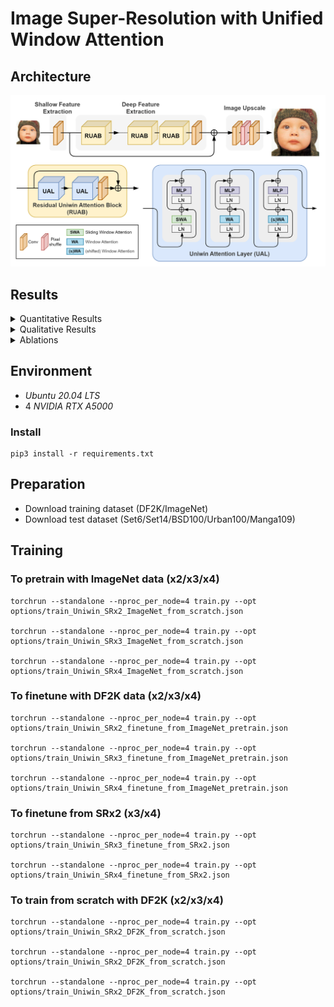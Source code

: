 # Image Super-Resolution with Unified Window Attention

## Architecture
![arch](figs/fig_arch.png)
## Results
<details>
<summary>Quantitative Results</summary>
<p align="center">
  <img width="900" src="figs/tab1.png">
  <img width="900" src="figs/tab2.png">
  <img width="900" src="figs/tab3.png">
</p>
</details>

<details>
<summary>Qualitative Results</summary>
<p align="center">
  <img width="900" src="figs/visual_comparison_1.png">
  <img width="900" src="figs/visual_comparison_2.png">
  <img width="900" src="figs/visual_comparison_3.png">
  <img width="900" src="figs/visual_comparison_4.png">
  <img width="900" src="figs/visual_comparison_5.png">
  <img width="900" src="figs/visual_comparison_6.png">
  <img width="900" src="figs/visual_comparison_7.png">
  <img width="900" src="figs/visual_comparison_8.png">
  <img width="900" src="figs/visual_comparison_9.png">  
</p>
</details>

<details>
<summary>Ablations</summary>
<p align="center">
  <img width="900" src="figs/tab4.png">
  <img width="900" src="figs/tab5.png">
  <img width="900" src="figs/fig_mean_attention_distance.png">
  <img width="900" src="figs/fig_lam.png">
</p>
</details>


## Environment
- _Ubuntu 20.04 LTS_
- 4 _NVIDIA RTX A5000_

### Install
```
pip3 install -r requirements.txt
```

## Preparation
- Download training dataset (DF2K/ImageNet)
- Download test dataset (Set6/Set14/BSD100/Urban100/Manga109)

## Training

### To pretrain with ImageNet data (x2/x3/x4)

```
torchrun --standalone --nproc_per_node=4 train.py --opt options/train_Uniwin_SRx2_ImageNet_from_scratch.json

torchrun --standalone --nproc_per_node=4 train.py --opt options/train_Uniwin_SRx3_ImageNet_from_scratch.json

torchrun --standalone --nproc_per_node=4 train.py --opt options/train_Uniwin_SRx4_ImageNet_from_scratch.json

```
### To finetune with DF2K data (x2/x3/x4)
```
torchrun --standalone --nproc_per_node=4 train.py --opt options/train_Uniwin_SRx2_finetune_from_ImageNet_pretrain.json

torchrun --standalone --nproc_per_node=4 train.py --opt options/train_Uniwin_SRx3_finetune_from_ImageNet_pretrain.json

torchrun --standalone --nproc_per_node=4 train.py --opt options/train_Uniwin_SRx4_finetune_from_ImageNet_pretrain.json
```

### To finetune from SRx2 (x3/x4)
```
torchrun --standalone --nproc_per_node=4 train.py --opt options/train_Uniwin_SRx3_finetune_from_SRx2.json

torchrun --standalone --nproc_per_node=4 train.py --opt options/train_Uniwin_SRx4_finetune_from_SRx2.json
```

### To train from scratch with DF2K (x2/x3/x4)
```
torchrun --standalone --nproc_per_node=4 train.py --opt options/train_Uniwin_SRx2_DF2K_from_scratch.json

torchrun --standalone --nproc_per_node=4 train.py --opt options/train_Uniwin_SRx2_DF2K_from_scratch.json

torchrun --standalone --nproc_per_node=4 train.py --opt options/train_Uniwin_SRx2_DF2K_from_scratch.json
```
